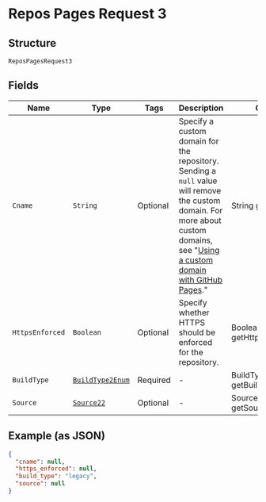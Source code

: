 
# Repos Pages Request 3

## Structure

`ReposPagesRequest3`

## Fields

| Name | Type | Tags | Description | Getter | Setter |
|  --- | --- | --- | --- | --- | --- |
| `Cname` | `String` | Optional | Specify a custom domain for the repository. Sending a `null` value will remove the custom domain. For more about custom domains, see "[Using a custom domain with GitHub Pages](https://docs.github.com/articles/using-a-custom-domain-with-github-pages/)." | String getCname() | setCname(String cname) |
| `HttpsEnforced` | `Boolean` | Optional | Specify whether HTTPS should be enforced for the repository. | Boolean getHttpsEnforced() | setHttpsEnforced(Boolean httpsEnforced) |
| `BuildType` | [`BuildType2Enum`](../../doc/models/build-type-2-enum.md) | Required | - | BuildType2Enum getBuildType() | setBuildType(BuildType2Enum buildType) |
| `Source` | [`Source22`]($m/ReposPagesRequest3Source) | Optional | - | Source22 getSource() | setSource(Source22 source) |

## Example (as JSON)

```json
{
  "cname": null,
  "https_enforced": null,
  "build_type": "legacy",
  "source": null
}
```


